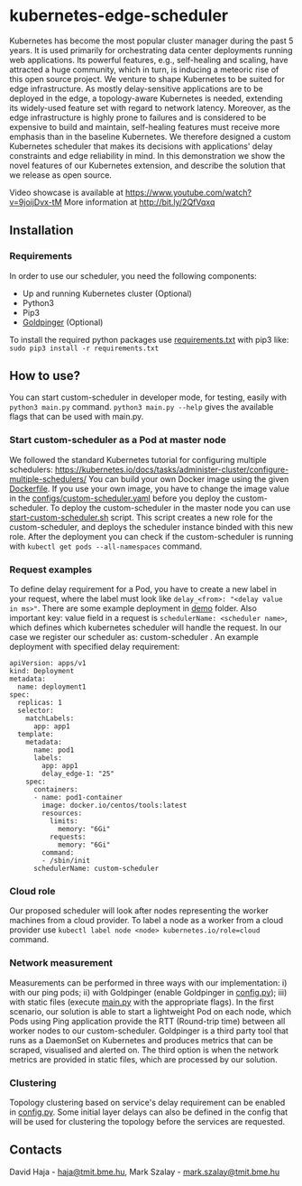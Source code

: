 # kubernetes-edge-scheduler
Kubernetes has become the most popular cluster manager during the past 5 years. It is used primarily for orchestrating data center deployments running web applications. Its powerful features, e.g., self-healing and scaling, have attracted a huge community, which in turn, is inducing a meteoric rise of this open source project. We venture to shape Kubernetes to be suited for edge infrastructure. As mostly delay-sensitive applications are to be deployed in the edge, a topology-aware Kubernetes is needed, extending its widely-used feature set with regard to network latency. Moreover, as the edge infrastructure is highly prone to failures and is considered to be expensive to build and maintain, self-healing features must receive more emphasis than in the baseline Kubernetes. We therefore designed a custom Kubernetes scheduler that makes its decisions with applications' delay constraints and edge reliability in mind. In this demonstration we show the novel features of our Kubernetes extension, and describe the solution that we release as open source.

Video showcase is available at https://www.youtube.com/watch?v=9joijDvx-tM
More information at http://bit.ly/2QfVqxq

## Installation

### Requirements
In order to use our scheduler, you need the following components:
* Up and running Kubernetes cluster (Optional)
* Python3
* Pip3
* [Goldpinger](https://github.com/bloomberg/goldpinger) (Optional)

To install the required python packages use [requirements.txt](requirements.txt) with pip3 like:
`sudo pip3 install -r requirements.txt`

## How to use?
You can start custom-scheduler in developer mode, for testing, easily with `python3 main.py` command.
`python3 main.py --help` gives the available flags that can be used with main.py.

### Start custom-scheduler as a Pod at master node
We followed the standard Kubernetes tutorial for configuring multiple schedulers: https://kubernetes.io/docs/tasks/administer-cluster/configure-multiple-schedulers/
You can build your own Docker image using the given [Dockerfile](Dockerfile).
If you use your own image, you have to change the image value in the [configs/custom-scheduler.yaml](configs/custom-scheduler.yaml) before you deploy the custom-scheduler.
To deploy the custom-scheduler in the master node you can use [start-custom-scheduler.sh](demo/start-custom-scheduler.sh) script. This script creates a new role for the custom-scheduler, and deploys the scheduler instance binded with this new role.
After the deployment you can check if the custom-scheduler is running with `kubectl get pods --all-namespaces` command.

### Request examples
To define delay requirement for a Pod, you have to create a new label in your request, where the label must look like `delay_<from>: "<delay value in ms>"`.
There are some example deployment in [demo](demo/) folder.
Also important key: value field in a request is `schedulerName: <scheduler name>`, which defines which kubernetes scheduler will handle the request. 
In our case we register our scheduler as: custom-scheduler .
An example deployment with specified delay requirement:
```
apiVersion: apps/v1
kind: Deployment
metadata:
  name: deployment1
spec:
  replicas: 1
  selector:
    matchLabels:
      app: app1
  template:
    metadata:
      name: pod1
      labels:
        app: app1
        delay_edge-1: "25"
    spec:
      containers:
      - name: pod1-container
        image: docker.io/centos/tools:latest
        resources:
          limits:
            memory: "6Gi"
          requests:
            memory: "6Gi"
        command:
        - /sbin/init
      schedulerName: custom-scheduler

```
### Cloud role
Our proposed scheduler will look after nodes representing the worker machines from a cloud provider. 
To label a node as a worker from a cloud provider use `kubectl label node <node> kubernetes.io/role=cloud` command.

### Network measurement
Measurements can be performed in three ways with our implementation: 
i) with our ping pods; 
ii) with Goldpinger (enable Goldpinger in [config.py](configs/config.py)); 
iii) with static files (execute [main.py](main.py) with the appropriate flags).
In the first scenario, our solution is able to start a lightweight Pod on each node, which Pods using Ping application 
provide the RTT (Round-trip time) between all worker nodes to our custom-scheduler. Goldpinger is a third party tool 
that runs as a DaemonSet on Kubernetes and produces metrics that can be scraped, visualised and alerted on. 
The third option is when the network metrics are provided in static files, which are processed by our solution.

### Clustering
Topology clustering based on service's delay requirement can be enabled in [config.py](configs/config.py). 
Some initial layer delays can also be defined in the config that will be used for clustering the topology before 
the services are requested. 
 
## Contacts
David Haja - haja@tmit.bme.hu, 
Mark Szalay - mark.szalay@tmit.bme.hu


